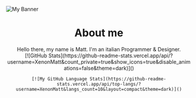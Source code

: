 ![My Banner](https://pbs.twimg.com/profile_banners/1316444575502946306/1661346092/1500x500)

<div align="center">
    <h1>About me</h1>
    Hello there, my name is Matt. I'm an italian Programmer & Designer.
    <br>
    [![GitHub Stats](https://github-readme-stats.vercel.app/api/?username=XenonMatt&count_private=true&show_icons=true&disable_animations=false&theme=dark)]()

    [![My GitHub Language Stats](https://github-readme-stats.vercel.app/api/top-langs/?username=XenonMatt&langs_count=10&layout=compact&theme=dark)]()
</div>
